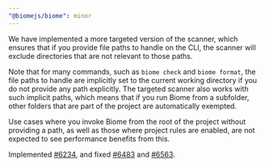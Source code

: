 ```yaml
---
"@biomejs/biome": minor
---
```


We have implemented a more targeted version of the scanner, which ensures that
if you provide file paths to handle on the CLI, the scanner will exclude
directories that are not relevant to those paths.

Note that for many commands, such as `biome check` and `biome format`, the file
paths to handle are implicitly set to the current working directory if you do
not provide any path explicitly. The targeted scanner also works with such
implicit paths, which means that if you run Biome from a subfolder, other
folders that are part of the project are automatically exempted.

Use cases where you invoke Biome from the root of the project without providing
a path, as well as those where project rules are enabled, are not expected to
see performance benefits from this.

Implemented [#6234](https://github.com/biomejs/biome/issues/6234), and fixed
[#6483](https://github.com/biomejs/biome/issues/6483) and
[#6563](https://github.com/biomejs/biome/issues/6563).
